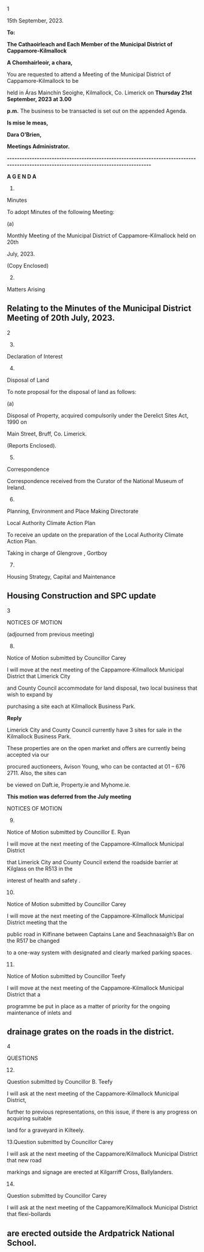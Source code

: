 1

15th September, 2023.

**To:**

**The Cathaoirleach and Each Member of the Municipal District of Cappamore-Kilmallock**

**A Chomhairleoir, a chara,**

You are requested to attend a Meeting of the Municipal District of Cappamore-Kilmallock to be

held in Áras Mainchín Seoighe, Kilmallock, Co. Limerick on **Thursday 21st** **September, 2023 at 3.00**

**p.m.**  The business to be transacted is set out on the appended Agenda.

**Is mise le meas,**

**Dara O’Brien,**

**Meetings Administrator.**

**--------------------------------------------------------------------------------------------------------------------------------------**

**A G E N D A**

1.

Minutes

To adopt Minutes of the following Meeting:

(a)

Monthly Meeting of the Municipal District of Cappamore-Kilmallock held on 20th

July, 2023.

(Copy Enclosed)

2.

Matters Arising

Relating to the Minutes of the Municipal District Meeting of 20th July, 2023.
---
2

3.

Declaration of Interest

4.

Disposal of Land

To note proposal for the disposal of land as follows:

(a)

Disposal of Property, acquired compulsorily under the Derelict Sites Act, 1990 on

Main Street, Bruff, Co. Limerick.

(Reports Enclosed).

5.

Correspondence

Correspondence received from the Curator of the National Museum of Ireland.

6.

Planning, Environment and Place Making Directorate

Local Authority Climate Action Plan

To receive an update on the preparation of the Local Authority Climate Action Plan.

Taking in charge of Glengrove , Gortboy

7.

Housing Strategy, Capital and Maintenance

Housing Construction and SPC update
---
3

NOTICES OF MOTION

(adjourned from previous meeting)

8.

Notice of Motion submitted by Councillor Carey

I will move at the next meeting of the Cappamore-Kilmallock Municipal District that Limerick City

and County Council accommodate for land disposal, two local business that wish to expand by

purchasing a site each at Kilmallock Business Park.

**Reply**

Limerick City and County Council currently have 3 sites for sale in the Kilmallock Business Park.

These properties are on the open market and offers are currently being accepted via our

procured auctioneers, Avison Young, who can be contacted at 01 – 676 2711. Also, the sites can

be viewed on Daft.ie, Property.ie and Myhome.ie.

**This motion was deferred from the July meeting**

NOTICES OF MOTION

9.

Notice of Motion submitted by Councillor E. Ryan

I will move at the next meeting of the Cappamore-Kilmallock Municipal District

that Limerick City and County Council extend the roadside barrier at Kilglass on the R513 in the

interest of health and safety .

10.

Notice of Motion submitted by Councillor Carey

I will move at the next meeting of the Cappamore-Kilmallock Municipal District meeting that the

public road in Kilfinane between Captains Lane and Seachnasaigh’s Bar on the R517 be changed

to a one-way system with designated and clearly marked parking spaces.

11.

Notice of Motion submitted by Councillor Teefy

I will move at the next meeting of the Cappamore-Kilmallock Municipal District that a

programme be put in place as a matter of priority for the ongoing maintenance of inlets and

drainage grates on the roads in the district.
---
4

QUESTIONS

12.

Question submitted by Councillor B. Teefy

I will ask at the next meeting of the Cappamore-Kilmallock Municipal District,

further to previous representations, on this issue, if there is any progress on acquiring suitable

land for a graveyard in Kilteely.

13.Question submitted by Councillor Carey

I will ask at the next meeting of the Cappamore/Kilmallock Municipal District that new road

markings and signage are erected at Kilgarriff Cross, Ballylanders.

14.

Question submitted by Councillor Carey

I will ask at the next meeting of the Cappamore/Kilmallock Municipal District that flexi-bollards

are erected outside the Ardpatrick National School.
---
